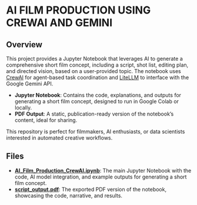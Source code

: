 # AI FILM PRODUCTION USING CREWAI AND GEMINI

## Overview

This project provides a Jupyter Notebook that leverages AI to generate a comprehensive short film concept, including a script, shot list, editing plan, and directed vision, based on a user-provided topic. The notebook uses [CrewAI](https://github.com/joaomdmoura/crewai) for agent-based task coordination and [LiteLLM](https://github.com/BerriAI/litellm) to interface with the Google Gemini API.

- **Jupyter Notebook**: Contains the code, explanations, and outputs for generating a short film concept, designed to run in Google Colab or locally.
- **PDF Output**: A static, publication-ready version of the notebook’s content, ideal for sharing.

This repository is perfect for filmmakers, AI enthusiasts, or data scientists interested in automated creative workflows.

## Files

- **[AI_Film_Production_CrewAI.ipynb](AI_Film_Production_CrewAI.ipynb)**: The main Jupyter Notebook with the code, AI model integration, and example outputs for generating a short film concept.
- **[script_output.pdf](script_output.pdf)**: The exported PDF version of the notebook, showcasing the code, narrative, and results.
